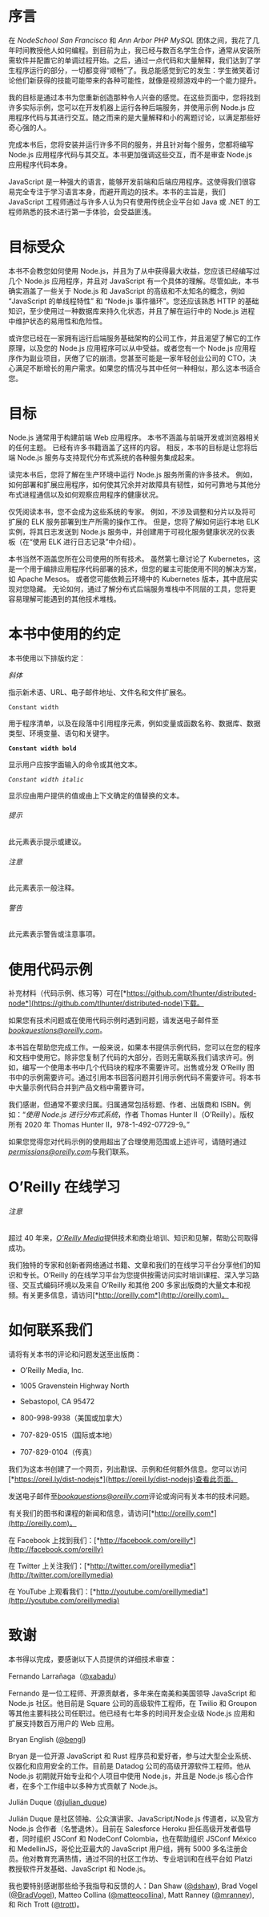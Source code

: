 # 序言

在 *NodeSchool San Francisco* 和 *Ann Arbor PHP MySQL* 团体之间，我花了几年时间教授他人如何编程。到目前为止，我已经与数百名学生合作，通常从安装所需软件并配置它的单调过程开始。之后，通过一点代码和大量解释，我们达到了学生程序运行的部分，一切都变得“顺畅”了。我总能感觉到它的发生：学生微笑着讨论他们新获得的技能可能带来的各种可能性，就像是视频游戏中的一个能力提升。

我的目标是通过本书为您重新创造那种令人兴奋的感觉。在这些页面中，您将找到许多实际示例，您可以在开发机器上运行各种后端服务，并使用示例 Node.js 应用程序代码与其进行交互。随之而来的是大量解释和小的离题讨论，以满足那些好奇心强的人。

完成本书后，您将安装并运行许多不同的服务，并且针对每个服务，您都将编写 Node.js 应用程序代码与其交互。本书更加强调这些交互，而不是审查 Node.js 应用程序代码本身。

JavaScript 是一种强大的语言，能够开发前端和后端应用程序。这使得我们很容易完全专注于学习语言本身，而避开周边的技术。本书的主旨是，我们 JavaScript 工程师通过与许多人认为只有使用传统企业平台如 Java 或 .NET 的工程师熟悉的技术进行第一手体验，会受益匪浅。

# 目标受众

本书不会教您如何使用 Node.js，并且为了从中获得最大收益，您应该已经编写过几个 Node.js 应用程序，并且对 JavaScript 有一个具体的理解。尽管如此，本书确实涵盖了一些关于 Node.js 和 JavaScript 的高级和不太知名的概念，例如 “JavaScript 的单线程特性” 和 “Node.js 事件循环”。您还应该熟悉 HTTP 的基础知识，至少使用过一种数据库来持久化状态，并且了解在运行中的 Node.js 进程中维护状态的易用性和危险性。

或许您已经在一家拥有运行后端服务基础架构的公司工作，并且渴望了解它的工作原理，以及您的 Node.js 应用程序可以从中受益。或者您有一个 Node.js 应用程序作为副业项目，厌倦了它的崩溃。您甚至可能是一家年轻创业公司的 CTO，决心满足不断增长的用户需求。如果您的情况与其中任何一种相似，那么这本书适合您。

# 目标

Node.js 通常用于构建前端 Web 应用程序。 本书不涵盖与前端开发或浏览器相关的任何主题。 已经有许多书籍涵盖了这样的内容。 相反，本书的目标是让您将后端 Node.js 服务与支持现代分布式系统的各种服务集成起来。

读完本书后，您将了解在生产环境中运行 Node.js 服务所需的许多技术。 例如，如何部署和扩展应用程序，如何使其冗余并对故障具有韧性，如何可靠地与其他分布式进程通信以及如何观察应用程序的健康状况。

仅凭阅读本书，您不会成为这些系统的专家。 例如，不涉及调整和分片以及将可扩展的 ELK 服务部署到生产所需的操作工作。 但是，您将了解如何运行本地 ELK 实例，将其日志发送到 Node.js 服务中，并创建用于可视化服务健康状况的仪表板（在“使用 ELK 进行日志记录”中介绍）。

本书当然不涵盖您所在公司使用的所有技术。 虽然第七章讨论了 Kubernetes，这是一个用于编排应用程序代码部署的技术，但您的雇主可能使用不同的解决方案，如 Apache Mesos。 或者您可能依赖云环境中的 Kubernetes 版本，其中底层实现对您隐藏。 无论如何，通过了解分布式后端服务堆栈中不同层的工具，您将更容易理解可能遇到的其他技术堆栈。

# 本书中使用的约定

本书使用以下排版约定：

*斜体*

指示新术语、URL、电子邮件地址、文件名和文件扩展名。

`Constant width`

用于程序清单，以及在段落中引用程序元素，例如变量或函数名称、数据库、数据类型、环境变量、语句和关键字。

**`Constant width bold`**

显示用户应按字面输入的命令或其他文本。

*`Constant width italic`*

显示应由用户提供的值或由上下文确定的值替换的文本。

###### 提示

此元素表示提示或建议。

###### 注意

此元素表示一般注释。

###### 警告

此元素表示警告或注意事项。

# 使用代码示例

补充材料（代码示例、练习等）可在[*https://github.com/tlhunter/distributed-node*](https://github.com/tlhunter/distributed-node)下载。

如果您有技术问题或在使用代码示例时遇到问题，请发送电子邮件至*bookquestions@oreilly.com*。

本书旨在帮助您完成工作。一般来说，如果本书提供示例代码，您可以在您的程序和文档中使用它。除非您复制了代码的大部分，否则无需联系我们请求许可。例如，编写一个使用本书中几个代码块的程序不需要许可。出售或分发 O’Reilly 图书中的示例需要许可。通过引用本书回答问题并引用示例代码不需要许可。将本书中大量示例代码合并到产品文档中需要许可。

我们感谢，但通常不要求归属。归属通常包括标题、作者、出版商和 ISBN。例如：“*使用 Node.js 进行分布式系统*，作者 Thomas Hunter II（O’Reilly）。版权所有 2020 年 Thomas Hunter II，978-1-492-07729-9。”

如果您觉得您对代码示例的使用超出了合理使用范围或上述许可，请随时通过*permissions@oreilly.com*与我们联系。

# O’Reilly 在线学习

###### 注意

超过 40 年来，[*O’Reilly Media*](http://oreilly.com)提供技术和商业培训、知识和见解，帮助公司取得成功。

我们独特的专家和创新者网络通过书籍、文章和我们的在线学习平台分享他们的知识和专长。O’Reilly 的在线学习平台为您提供按需访问实时培训课程、深入学习路径、交互式编码环境以及来自 O’Reilly 和其他 200 多家出版商的大量文本和视频。有关更多信息，请访问[*http://oreilly.com*](http://oreilly.com)。

# 如何联系我们

请将有关本书的评论和问题发送至出版商：

+   O’Reilly Media, Inc.

+   1005 Gravenstein Highway North

+   Sebastopol, CA 95472

+   800-998-9938（美国或加拿大）

+   707-829-0515（国际或本地）

+   707-829-0104（传真）

我们为这本书创建了一个网页，列出勘误、示例和任何额外信息。您可以访问[*https://oreil.ly/dist-nodejs*](https://oreil.ly/dist-nodejs)查看此页面。

发送电子邮件至*bookquestions@oreilly.com*评论或询问有关本书的技术问题。

有关我们的图书和课程的新闻和信息，请访问[*http://oreilly.com*](http://oreilly.com)。

在 Facebook 上找到我们：[*http://facebook.com/oreilly*](http://facebook.com/oreilly)

在 Twitter 上关注我们：[*http://twitter.com/oreillymedia*](http://twitter.com/oreillymedia)

在 YouTube 上观看我们：[*http://youtube.com/oreillymedia*](http://youtube.com/oreillymedia)

# 致谢

本书得以完成，要感谢以下人员提供的详细技术审查：

Fernando Larrañaga（[@xabadu](https://twitter.com/xabadu)）

Fernando 是一位工程师、开源贡献者，多年来在南美和美国领导 JavaScript 和 Node.js 社区。他目前是 Square 公司的高级软件工程师，在 Twilio 和 Groupon 等其他主要科技公司任职过。他已经有七年多的时间开发企业级 Node.js 应用和扩展支持数百万用户的 Web 应用。

Bryan English ([@bengl](https://twitter.com/bengl))

Bryan 是一位开源 JavaScript 和 Rust 程序员和爱好者，参与过大型企业系统、仪器化和应用安全的工作。目前是 Datadog 公司的高级开源软件工程师。他从 Node.js 初期就开始专业和个人项目中使用 Node.js，并且是 Node.js 核心合作者，在多个工作组中以多种方式贡献了 Node.js。

Julián Duque ([@julian_duque](https://twitter.com/julian_duque))

Julián Duque 是社区领袖、公众演讲家、JavaScript/Node.js 传道者，以及官方 Node.js 合作者（名誉退休）。目前在 Salesforce Heroku 担任高级开发者倡导者，同时组织 JSConf 和 NodeConf Colombia，也在帮助组织 JSConf México 和 MedellinJS，哥伦比亚最大的 JavaScript 用户组，拥有 5000 多名注册会员。他对教育充满热情，通过不同的社区工作坊、专业培训和在线平台如 Platzi 教授软件开发基础、JavaScript 和 Node.js。

我也要特别感谢那些给予我指导和反馈的人：Dan Shaw ([@dshaw](https://twitter.com/dshaw)), Brad Vogel ([@BradVogel](https://twitter.com/BradVogel)), Matteo Collina ([@matteocollina](https://twitter.com/matteocollina)), Matt Ranney ([@mranney](https://twitter.com/mranney)), 和 Rich Trott ([@trott](https://twitter.com/trott))。
